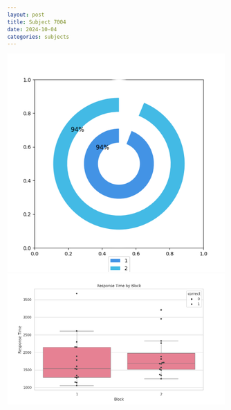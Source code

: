 ```yaml
---
layout: post
title: Subject 7004
date: 2024-10-04
categories: subjects
---
```


![](data/7004/run-3/7004__acc_test.png)
![](data/7004/run-3/7004_rt.png)
